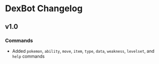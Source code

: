 # DexBot Changelog
## v1.0
### Commands
* Added `pokemon`, `ability`, `move`, `item`, `type`, `data`, `weakness`, `levelset`, and `help` commands